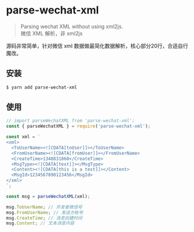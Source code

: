 # parse-wechat-xml

> Parsing wechat XML without using xml2js.  
> 微信 XML 解析，非 xml2js

源码非常简单，针对微信 xml 数据做最简化数据解析，核心部分20行，合适自行魔改。

## 安装

```sh
$ yarn add parse-wechat-xml
```

## 使用

```js
// import parseWechatXML from 'parse-wechat-xml';
const { parseWechatXML } = require('parse-wechat-xml');

const xml = `
<xml>
  <ToUserName><![CDATA[toUser]]></ToUserName>
  <FromUserName><![CDATA[fromUser]]></FromUserName>
  <CreateTime>1348831860</CreateTime>
  <MsgType><![CDATA[text]]></MsgType>
  <Content><![CDATA[this is a test]]></Content>
  <MsgId>1234567890123456</MsgId>
</xml>
`;

const msg = parseWechatXML(xml);

msg.ToUserName; // 开发者微信号
msg.FromUserName; // 发送方帐号
msg.CreateTime; // 消息创建时间
msg.Content; // 文本消息内容
```
